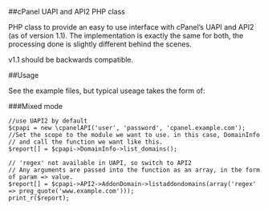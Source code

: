 ##cPanel UAPI and API2 PHP class

PHP class to provide an easy to use interface with cPanel’s UAPI and API2 (as of version 1.1).
The implementation is exactly the same for both, the processing done is slightly different behind the scenes.

v1.1 should be backwards compatible.

##Usage

See the example files, but typical useage takes the form of:

###Mixed mode
```
//use UAPI2 by default
$cpapi = new \cpanelAPI('user', 'password', 'cpanel.example.com');
//Set the scope to the module we want to use. in this case, DomainInfo
// and call the function we want like this.
$report[] = $cpapi->DomainInfo->list_domains();

// 'regex' not available in UAPI, so switch to API2
// Any arguments are passed into the function as an array, in the form of param => value.
$report[] = $cpapi->API2->AddonDomain->listaddondomains(array('regex' => preg_quote('www.example.com')));
print_r($report);
```

